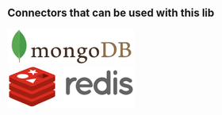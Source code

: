 
## Connectors that can be used with this lib
![mongo-logo](./assets/mongodb.png )
![redis-logo](./assets/redis.png )

